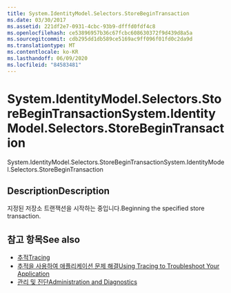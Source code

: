 ```yaml
---
title: System.IdentityModel.Selectors.StoreBeginTransaction
ms.date: 03/30/2017
ms.assetid: 221df2e7-0931-4cbc-93b9-dfffd0fdf4c8
ms.openlocfilehash: ce53896957b36c67fcbc608630372f9d439d8a5a
ms.sourcegitcommit: cdb295dd1db589ce5169ac9ff096f01fd0c2da9d
ms.translationtype: MT
ms.contentlocale: ko-KR
ms.lasthandoff: 06/09/2020
ms.locfileid: "84583481"
---
```

# <a name="systemidentitymodelselectorsstorebegintransaction"></a><span data-ttu-id="18ea7-102">System.IdentityModel.Selectors.StoreBeginTransaction</span><span class="sxs-lookup"><span data-stu-id="18ea7-102">System.IdentityModel.Selectors.StoreBeginTransaction</span></span>
<span data-ttu-id="18ea7-103">System.IdentityModel.Selectors.StoreBeginTransaction</span><span class="sxs-lookup"><span data-stu-id="18ea7-103">System.IdentityModel.Selectors.StoreBeginTransaction</span></span>  
  
## <a name="description"></a><span data-ttu-id="18ea7-104">Description</span><span class="sxs-lookup"><span data-stu-id="18ea7-104">Description</span></span>  
 <span data-ttu-id="18ea7-105">지정된 저장소 트랜잭션을 시작하는 중입니다.</span><span class="sxs-lookup"><span data-stu-id="18ea7-105">Beginning the specified store transaction.</span></span>  
  
## <a name="see-also"></a><span data-ttu-id="18ea7-106">참고 항목</span><span class="sxs-lookup"><span data-stu-id="18ea7-106">See also</span></span>

- [<span data-ttu-id="18ea7-107">추적</span><span class="sxs-lookup"><span data-stu-id="18ea7-107">Tracing</span></span>](index.md)
- [<span data-ttu-id="18ea7-108">추적을 사용하여 애플리케이션 문제 해결</span><span class="sxs-lookup"><span data-stu-id="18ea7-108">Using Tracing to Troubleshoot Your Application</span></span>](using-tracing-to-troubleshoot-your-application.md)
- [<span data-ttu-id="18ea7-109">관리 및 진단</span><span class="sxs-lookup"><span data-stu-id="18ea7-109">Administration and Diagnostics</span></span>](../index.md)
